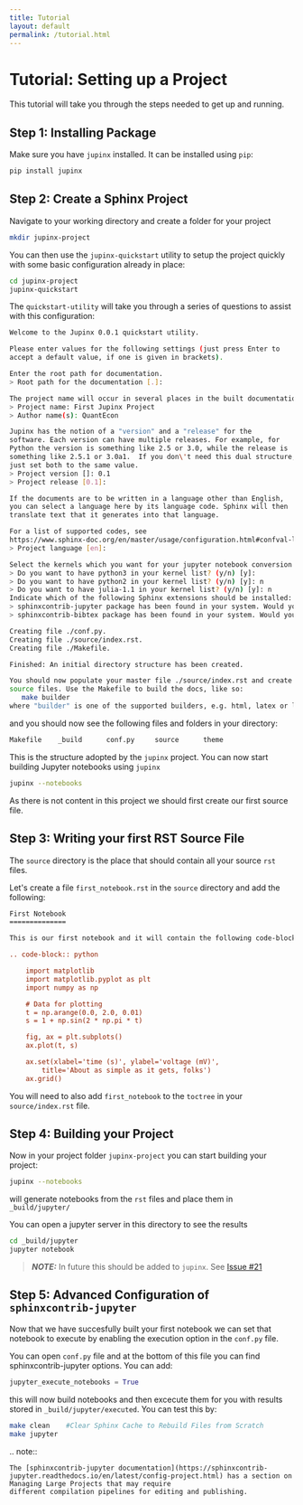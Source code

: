 ```yaml
---
title: Tutorial
layout: default
permalink: /tutorial.html
---
```


Tutorial: Setting up a Project
==============================

This tutorial will take you through the steps needed to get up and running. 

Step 1: Installing Package
--------------------------

Make sure you have `jupinx` installed. It can be installed using `pip`:

```bash
pip install jupinx
```

Step 2: Create a Sphinx Project
-------------------------------

Navigate to your working directory and create a folder for your project

```bash
mkdir jupinx-project
```

You can then use the `jupinx-quickstart` utility to setup the project quickly with 
some basic configuration already in place:

```bash
cd jupinx-project
jupinx-quickstart
```

The `quickstart-utility` will take you through a series of questions to assist with 
this configuration:

```bash
Welcome to the Jupinx 0.0.1 quickstart utility.

Please enter values for the following settings (just press Enter to
accept a default value, if one is given in brackets).

Enter the root path for documentation.
> Root path for the documentation [.]: 

The project name will occur in several places in the built documentation.
> Project name: First Jupinx Project
> Author name(s): QuantEcon

Jupinx has the notion of a "version" and a "release" for the
software. Each version can have multiple releases. For example, for
Python the version is something like 2.5 or 3.0, while the release is
something like 2.5.1 or 3.0a1.  If you don\'t need this dual structure,
just set both to the same value.
> Project version []: 0.1
> Project release [0.1]: 

If the documents are to be written in a language other than English,
you can select a language here by its language code. Sphinx will then
translate text that it generates into that language.

For a list of supported codes, see
https://www.sphinx-doc.org/en/master/usage/configuration.html#confval-language.
> Project language [en]: 

Select the kernels which you want for your jupyter notebook conversion
> Do you want to have python3 in your kernel list? (y/n) [y]: 
> Do you want to have python2 in your kernel list? (y/n) [y]: n
> Do you want to have julia-1.1 in your kernel list? (y/n) [y]: n
Indicate which of the following Sphinx extensions should be installed:
> sphinxcontrib-jupyter package has been found in your system. Would you like to upgrade it? (y/n) [y]: n
> sphinxcontrib-bibtex package has been found in your system. Would you like to upgrade it? (y/n) [y]: n

Creating file ./conf.py.
Creating file ./source/index.rst.
Creating file ./Makefile.

Finished: An initial directory structure has been created.

You should now populate your master file ./source/index.rst and create other documentation
source files. Use the Makefile to build the docs, like so:
   make builder
where "builder" is one of the supported builders, e.g. html, latex or linkcheck.
```

and you should now see the following files and folders in your directory:

```bash
Makefile	_build		conf.py		source		theme
```

This is the structure adopted by the `jupinx` project. You can now start building Jupyter 
notebooks using `jupinx`

```bash
jupinx --notebooks
```

As there is not content in this project we should first create our first source file.

Step 3: Writing your first RST Source File
------------------------------------------

The `source` directory is the place that should contain all your source `rst` files. 

Let's create a file `first_notebook.rst` in the `source` directory and add the following:

```rst
First Notebook
==============

This is our first notebook and it will contain the following code-block.

.. code-block:: python

    import matplotlib
    import matplotlib.pyplot as plt
    import numpy as np

    # Data for plotting
    t = np.arange(0.0, 2.0, 0.01)
    s = 1 + np.sin(2 * np.pi * t)

    fig, ax = plt.subplots()
    ax.plot(t, s)

    ax.set(xlabel='time (s)', ylabel='voltage (mV)',
        title='About as simple as it gets, folks')
    ax.grid()

```

You will need to also add `first_notebook` to the `toctree` in your `source/index.rst` file.

Step 4: Building your Project
-----------------------------

Now in your project folder `jupinx-project` you can start building your project:

```bash
jupinx --notebooks
```

will generate notebooks from the `rst` files and place them in `_build/jupyter/`

You can open a jupyter server in this directory to see the results

```bash
cd _build/jupyter
jupyter notebook
```

> **_NOTE:_**  In future this should be added to `jupinx`. See [Issue #21](https://github.com/QuantEcon/jupinx/issues/21)


Step 5: Advanced Configuration of `sphinxcontrib-jupyter`
---------------------------------------------------------

Now that we have succesfully built your first notebook we can set that notebook to execute 
by enabling the execution option in the `conf.py` file. 

You can open `conf.py` file and at the bottom of this file you can find sphinxcontrib-jupyter
options. You can add:

```python
jupyter_execute_notebooks = True
```

this will now build notebooks and then excecute them for you with results stored in 
`_build/jupyter/executed`. You can test this by:

```bash
make clean    #Clear Sphinx Cache to Rebuild Files from Scratch
make jupyter
```

.. note:: 

    The [sphinxcontrib-jupyter documentation](https://sphinxcontrib-jupyter.readthedocs.io/en/latest/config-project.html) has a section on Managing Large Projects that may require
    different compilation pipelines for editing and publishing. 

